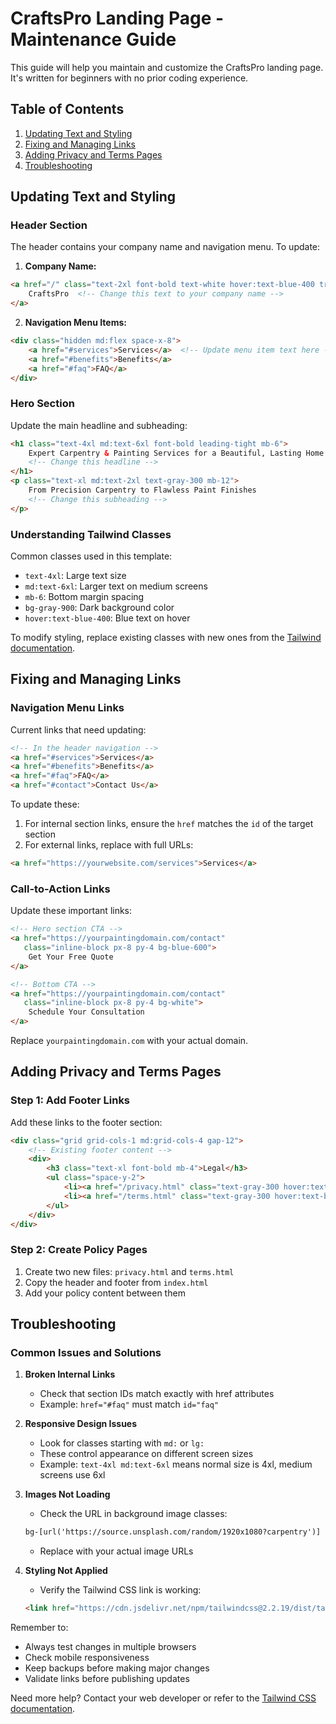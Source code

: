 # CraftsPro Landing Page - Maintenance Guide

This guide will help you maintain and customize the CraftsPro landing page. It's written for beginners with no prior coding experience.

## Table of Contents
1. [Updating Text and Styling](#updating-text-and-styling)
2. [Fixing and Managing Links](#fixing-and-managing-links)
3. [Adding Privacy and Terms Pages](#adding-privacy-and-terms-pages)
4. [Troubleshooting](#troubleshooting)

## Updating Text and Styling

### Header Section
The header contains your company name and navigation menu. To update:

1. **Company Name:**
```html
<a href="/" class="text-2xl font-bold text-white hover:text-blue-400 transition duration-300">
    CraftsPro  <!-- Change this text to your company name -->
</a>
```

2. **Navigation Menu Items:**
```html
<div class="hidden md:flex space-x-8">
    <a href="#services">Services</a>  <!-- Update menu item text here -->
    <a href="#benefits">Benefits</a>
    <a href="#faq">FAQ</a>
</div>
```

### Hero Section
Update the main headline and subheading:
```html
<h1 class="text-4xl md:text-6xl font-bold leading-tight mb-6">
    Expert Carpentry & Painting Services for a Beautiful, Lasting Home
    <!-- Change this headline -->
</h1>
<p class="text-xl md:text-2xl text-gray-300 mb-12">
    From Precision Carpentry to Flawless Paint Finishes
    <!-- Change this subheading -->
</p>
```

### Understanding Tailwind Classes
Common classes used in this template:
- `text-4xl`: Large text size
- `md:text-6xl`: Larger text on medium screens
- `mb-6`: Bottom margin spacing
- `bg-gray-900`: Dark background color
- `hover:text-blue-400`: Blue text on hover

To modify styling, replace existing classes with new ones from the [Tailwind documentation](https://tailwindcss.com/docs).

## Fixing and Managing Links

### Navigation Menu Links
Current links that need updating:
```html
<!-- In the header navigation -->
<a href="#services">Services</a>
<a href="#benefits">Benefits</a>
<a href="#faq">FAQ</a>
<a href="#contact">Contact Us</a>
```

To update these:
1. For internal section links, ensure the `href` matches the `id` of the target section
2. For external links, replace with full URLs:
```html
<a href="https://yourwebsite.com/services">Services</a>
```

### Call-to-Action Links
Update these important links:
```html
<!-- Hero section CTA -->
<a href="https://yourpaintingdomain.com/contact" 
   class="inline-block px-8 py-4 bg-blue-600">
    Get Your Free Quote
</a>

<!-- Bottom CTA -->
<a href="https://yourpaintingdomain.com/contact" 
   class="inline-block px-8 py-4 bg-white">
    Schedule Your Consultation
</a>
```

Replace `yourpaintingdomain.com` with your actual domain.

## Adding Privacy and Terms Pages

### Step 1: Add Footer Links
Add these links to the footer section:
```html
<div class="grid grid-cols-1 md:grid-cols-4 gap-12">
    <!-- Existing footer content -->
    <div>
        <h3 class="text-xl font-bold mb-4">Legal</h3>
        <ul class="space-y-2">
            <li><a href="/privacy.html" class="text-gray-300 hover:text-blue-400 transition duration-300">Privacy Policy</a></li>
            <li><a href="/terms.html" class="text-gray-300 hover:text-blue-400 transition duration-300">Terms of Service</a></li>
        </ul>
    </div>
</div>
```

### Step 2: Create Policy Pages
1. Create two new files: `privacy.html` and `terms.html`
2. Copy the header and footer from `index.html`
3. Add your policy content between them

## Troubleshooting

### Common Issues and Solutions

1. **Broken Internal Links**
   - Check that section IDs match exactly with href attributes
   - Example: `href="#faq"` must match `id="faq"`

2. **Responsive Design Issues**
   - Look for classes starting with `md:` or `lg:`
   - These control appearance on different screen sizes
   - Example: `text-4xl md:text-6xl` means normal size is 4xl, medium screens use 6xl

3. **Images Not Loading**
   - Check the URL in background image classes:
   ```html
   bg-[url('https://source.unsplash.com/random/1920x1080?carpentry')]
   ```
   - Replace with your actual image URLs

4. **Styling Not Applied**
   - Verify the Tailwind CSS link is working:
   ```html
   <link href="https://cdn.jsdelivr.net/npm/tailwindcss@2.2.19/dist/tailwind.min.css" rel="stylesheet">
   ```

Remember to:
- Always test changes in multiple browsers
- Check mobile responsiveness
- Keep backups before making major changes
- Validate links before publishing updates

Need more help? Contact your web developer or refer to the [Tailwind CSS documentation](https://tailwindcss.com/docs).